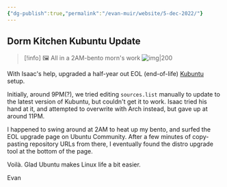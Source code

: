 ```yaml
---
{"dg-publish":true,"permalink":"/evan-muir/website/5-dec-2022/"}
---
```



## Dorm Kitchen Kubuntu Update

> [!info] 🖼️ All in a 2AM-bento morn's work
> ![img|200](https://lh3.googleusercontent.com/a5s3MEMZTbXr6zEWu3PKubD4drJovfawl3G6RbgMPurpKD0yM8Mug3ksmuhcNVOufuDkGoOVd-3mDKOZCxpHT1zSQNDi1mtnUC_7ARYpDftrxH5PZL4gsjXlqU24Imx-g66JY3H9S4da6sLuqZ7L3K2UEefWj-kIAUmn4tfLxhQcrwt2UTB7LixVUEHKTeYYgQjtrnJv5KKc8I6N8yTgbHm0PLASSFh1BPDq8bEk1Ix0ifNNX31hZP24PePRKah763AKEBL761FJcPnGGg_Y6yjePQm0cJAIFHNeuN0-_wNg9x0bfEWnAhyDK4e-Kfhkhr_WSR90MMsWv3ZjdTsmANdThUkX8LChQq8yxOK4uChls4ORpSZuEksQLXl6reEx-jqrnj1C16QriCzFjCx7O2cEQZ_ifHm_u0uMFjd2BO2HBAO-dhJjwKafSB9wmtNoBxHG5VxqkctblpywIxC1fKouqsXZhzs9AfQbvZizu6lShGy6uskZmvNlZoVZEXoYatDiW_ut6uVaocN0FuHLMvD7-zZC_jS_7U8WBWiaQtk6hR8v_W6931Rfa8Rat3VyWMbFMm195VMOwZJbhKFLHSzsfOf5SqRKVYjBAI1BzBtrYcUn7Aa08jF3uuU3rESSNd3irtRHGgI_L0wOe0UMt7IFryO3-YFkc1EoJpBfsPcjKJOynEBzDxUaoimYkaJDxqOIejNuWVc35-RT_ajIvTFVIU1_i3a7CIz1RThZSUDv7irkByROJDcLbc8-v2ftjkErNrMVMqUqb4wmP7c-qwF1hyeQSt8p1w_G3D1lOIDpXHHaI6dWvkJKxOK_hPw5DOt34282sr-wnepuN6EOX_w2_WKFV8oNyqVQm2phiLsiB-jYf2Y5prOxZy0KFhOQycAiP9k2SzMnIRnRso0j_eErYwT47C_iJGCcKc2c5JZw3A=w543-h964-no?authuser=0)

With Isaac's help, upgraded a half-year out EOL (end-of-life) [Kubuntu](Kubuntu.md) setup.

Initially, around 9PM(?), we tried editing `sources.list` manually to update to the latest version of Kubuntu, but couldn't get it to work. Isaac tried his hand at it, and attempted to overwrite with Arch instead, but gave up at around 11PM.

I happened to swing around at 2AM to heat up my bento, and surfed the EOL upgrade page on Ubuntu Community. After a few minutes of copy-pasting repository URLs from there, I eventually found the distro upgrade tool at the bottom of the page.

Voilà. Glad Ubuntu makes Linux life a bit easier.

Evan